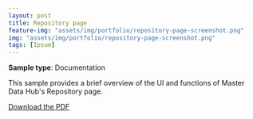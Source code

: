 ```yaml
---
layout: post
title: Repository page
feature-img: "assets/img/portfolio/repository-page-screenshot.png"
img: "assets/img/portfolio/repository-page-screenshot.png"
tags: [Ipsum]
---
```


**Sample type**: Documentation

This sample provides a brief overview of the UI and functions of Master Data Hub's Repository page. 

<a href="https://raw.githubusercontent.com/bunnnnnnn/bunnnnnnn.github.io/main/_portfolio/boomi-repository.pdf" download>Download the PDF</a>
